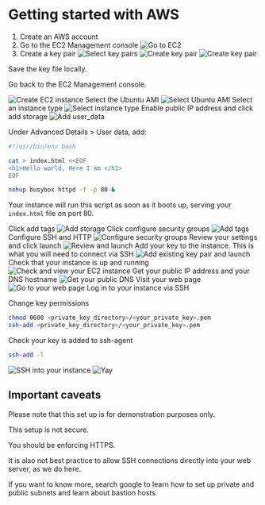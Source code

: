 # Getting started with AWS

1. Create an AWS account
2. Go to the EC2 Management console
![Go to EC2](images/aws_home.png)
3. Create a key pair
![Select key pairs](images/select_key_pairs.png)
![Create key pair](images/key_pairs.png)
![Create key pair](images/create_key_pair.png)

Save the key file locally.

Go back to the EC2 Management console.

![Create EC2 instance](images/aws_home_1.png)
Select the Ubuntu AMI
![Select Ubuntu AMI](images/select_ami.png)
Select an instance type
![Select instance type](images/choose_instance_type.png)
Enable public IP address and click add storage
![Add user_data](images/user_data.png)

Under Advanced Details > User data, add:

```sh
#!/usr/bin/env bash

cat > index.html <<EOF
<h1>Hello world, Here I am </h1>
EOF

nohup busybox httpd -f -p 80 &
```

Your instance will run this script as soon as it boots up, serving your `index.html` file on port 80.

Click add tags
![Add storage](images/add_storage.png)
Click configure security groups
![Add tags](images/add_tags.png)
Configure SSH and HTTP
![Configure security groups](images/configure_security_group.png)
Review your settings and click launch
![Review and launch](images/review_and_launch.png)
Add your key to the instance. This is what you will need to connect via SSH
![Add existing key pair and launch](images/use_existing_key_pair_and_launch.png)
Check that your instance is up and running
![Check and view your EC2 instance](images/check_and_view_instances.png)
Get your public IP address and your DNS hostname
![Get your public DNS](images/get_public_dns.png)
Visit your web page
![Go to your web page](images/your_web_page.png)
Log in to your instance via SSH

Change key permissions

```sh
chmod 0600 <private_key_directory>/<your_private_key>.pem
ssh-add <private_key_directory>/<your_private_key>.pem
```

Check your key is added to ssh-agent

```sh
ssh-add -l
```

![SSH into your instance](images/ssh_in.png)
![Yay](images/hacker_yay.png)

## Important caveats
Please note that this set up is for demonstration purposes only.

This setup is not secure.

You should be enforcing HTTPS.

It is also not best practice to allow SSH connections directly into your web server, as we do here.

If you want to know more, search google to learn how to set up private and public subnets and learn about bastion hosts.
